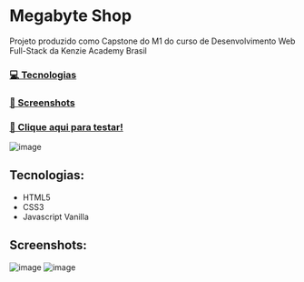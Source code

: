 # Megabyte Shop
Projeto produzido como Capstone do M1 do curso de Desenvolvimento Web Full-Stack da Kenzie Academy Brasil
### [💻 Tecnologias](#tecnologias)
 
### [📸 Screenshots](#screenshots)

### [🏁 Clique aqui para testar!](https://fidelmarques.github.io/megabyte-shop/)

![image](https://user-images.githubusercontent.com/98785969/181399826-5ada7b05-468d-4043-915d-750c80d5b7df.png)


## Tecnologias:
* HTML5 <br>
* CSS3 <br>
* Javascript Vanilla

## Screenshots:
![image](https://user-images.githubusercontent.com/98785969/181399966-8a9c1a91-d140-4a13-9b19-10f191706769.png)
![image](https://user-images.githubusercontent.com/98785969/181400010-88b9dc05-6bdb-4f7f-952d-902b0c50fabc.png)

